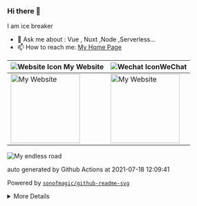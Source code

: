 ### Hi there 👋

I am ice breaker

- 💬 Ask me about : Vue , Nuxt ,Node ,Serverless...
- 📫 How to reach me: [My Home Page](https://icebreaker.top/)

| <img src="https://github-readme-svg.vercel.app/api/v1/svg/icon?value=ChromeFilled&fill=%235193FB&size=24px" alt="Website Icon" /> My Website     | <img src="https://github-readme-svg.vercel.app/api/v1/svg/icon?value=WechatOutlined&fill=%230DCB19&size=24px" alt="Wechat Icon" />WeChat                          |
| ------------------------------------------------------------------------------------------------------------------------------------------------ | ----------------------------------------------------------------------------------------------------------------------------------------------------------------- |
| <img width="160" height="160" src="https://github-readme-svg.vercel.app/api/v1/svg/qrcode?value=https://www.icebreaker.top/" alt="My Website" /> | <img width="160" height="160" src="https://github-readme-svg.vercel.app/api/v1/svg/qrcode?value=https://u.wechat.com/EAVzgOGBnATKcePfVWr_QyQ" alt="My Website" /> |

<img src="https://github-readme-svg.vercel.app/api/v1/svg/road?cartype=normal&p=center" alt="My endless road" />

auto generated by Github Actions at 2021-07-18 12:09:41

Powered by [`sonofmagic/github-readme-svg`](https://github.com/sonofmagic/github-readme-svg)

<details>

<summary>More Details</summary>

```
 _   _  _____  _____     
| | | ||_   _|/  __ \  _ 
| | | |  | |  | /  \/ (_)
| | | |  | |  | |        
| |_| |  | |  | \__/\  _ 
 \___/   \_/   \____/ (_)
                         
                         
 _____  _____  _____  __           _____  ______         __   _____ 
/ __  \|  _  |/ __  \/  |         |  _  ||___  /        /  | |  _  |
`' / /'| |/' |`' / /'`| |  ______ | |/' |   / /  ______ `| |  \ V / 
  / /  |  /| |  / /   | | |______||  /| |  / /  |______| | |  / _ \ 
./ /___\ |_/ /./ /____| |_        \ |_/ /./ /           _| |_| |_| |
\_____/ \___/ \_____/\___/         \___/ \_/            \___/\_____/
```

</details>
